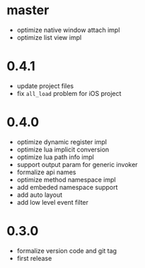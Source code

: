 # master
* optimize native window attach impl
* optimize list view impl

# 0.4.1
* update project files
* fix `all_load` problem for iOS project

# 0.4.0

* optimize dynamic register impl
* optimize lua implicit conversion
* optimize lua path info impl
* support output param for generic invoker
* formalize api names
* optimize method namespace impl
* add embeded namespace support
* add auto layout
* add low level event filter

# 0.3.0

* formalize version code and git tag
* first release

